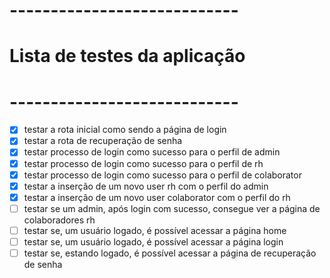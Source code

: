 # ----------------------------
# Lista de testes da aplicação
# ----------------------------

- [x] testar a rota inicial como sendo a página de login
- [x] testar a rota de recuperação de senha
- [x] testar processo de login como sucesso para o perfil de admin
- [x] testar processo de login como sucesso para o perfil de rh
- [x] testar processo de login como sucesso para o perfil de colaborator
- [x] testar a inserção de um novo user rh com o perfil do admin
- [x] testar a inserção de um novo user colaborator com o perfil do rh
- [ ] testar se um admin, após login com sucesso, consegue ver a página de colaboradores rh
- [ ] testar se, um usuário logado, é possível acessar a página home
- [ ] testar se, um usuário logado, é possível acessar a página login
- [ ] testar se, estando logado, é possível acessar a página de recuperação de senha
